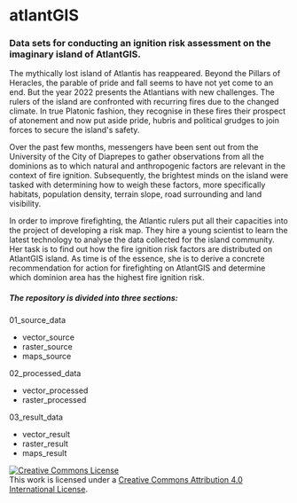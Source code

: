 # atlantGIS
### Data sets for conducting an ignition risk assessment on the imaginary island of AtlantGIS.
The mythically lost island of Atlantis has reappeared. Beyond the Pillars of Heracles, the parable of pride and fall seems to have not yet come to an end. But the year 2022 presents the Atlantians with new challenges. The rulers of the island are confronted with recurring fires due to the changed climate. In true Platonic fashion, they recognise in these fires their prospect of atonement and now put aside pride, hubris and political grudges to join forces to secure the island's safety. 

Over the past few months, messengers have been sent out from the University of the City of Diaprepes to gather observations from all the dominions as to which natural and anthropogenic factors are relevant in the context of fire ignition. Subsequently, the brightest minds on the island were tasked with determining how to weigh these factors, more specifically habitats, population density, terrain slope, road surrounding and land visibility.

In order to improve firefighting, the Atlantic rulers put all their capacities into the project of developing a risk map. They hire a young scientist to learn the latest technology to analyse the data collected for the island community. Her task is to find out how the fire ignition risk factors are distributed on AtlantGIS island. As time is of the essence, she is to derive a concrete recommendation for action for firefighting on AtlantGIS and determine which dominion area has the highest fire ignition risk. 

##### The repository is divided into three sections:

01_source_data
- vector_source 
- raster_source
- maps_source


02_processed_data
- vector_processed
- raster_processed


03_result_data
- vector_result
- raster_result
- maps_result

<a rel="license" href="http://creativecommons.org/licenses/by/4.0/"><img alt="Creative Commons License" style="border-width:0" src="https://i.creativecommons.org/l/by/4.0/88x31.png" /></a><br />This work is licensed under a <a rel="license" href="http://creativecommons.org/licenses/by/4.0/">Creative Commons Attribution 4.0 International License</a>.
